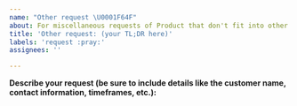 ```yaml
---
name: "Other request \U0001F64F"
about: For miscellaneous requests of Product that don't fit into other issue categories
title: 'Other request: (your TL;DR here)'
labels: 'request :pray:'
assignees: ''

---
```


**Describe your request (be sure to include details like the customer name, contact information, timeframes, etc.):**
